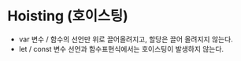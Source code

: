 # Hoisting (호이스팅)

- var 변수 / 함수의 선언만 위로 끌어올려지고, 할당은 끌어 올려지지 않는다.
- let / const 변수 선언과 함수표현식에서는 호이스팅이 발생하지 않는다.

